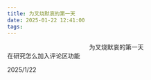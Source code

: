 ```yaml
---
title: 为叉烧默哀的第一天
date: 2025-01-22 12:41:00
tags:
---
```


<center>为叉烧默哀的第一天</center>
在研究怎么加入评论区功能
<p align="left">2025/1/22</p>
